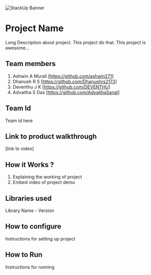 ![StackUp Banner]([https://tinkerhub.frappe.cloud/files/stackup%20banner.jpeg])
# Project Name
Long Description about project. This project do that. This project is awesome...
## Team members
1. Ashwin A Murali [https://github.com/ashwin271]
2. Dhanush R S [https://github.com/Dhanushrs2173]
3. Deventhu J K  [https://github.com/DEVENTHU]
4. Advaitha S Das  [https://github.com/AdvaithaSanal]
## Team Id
Team id here
## Link to product walkthrough
[link to video]
## How it Works ?
1. Explaining the working of project
2. Embed video of project demo
## Libraries used
Library Name - Version
## How to configure
Instructions for setting up project
## How to Run
Instructions for running

